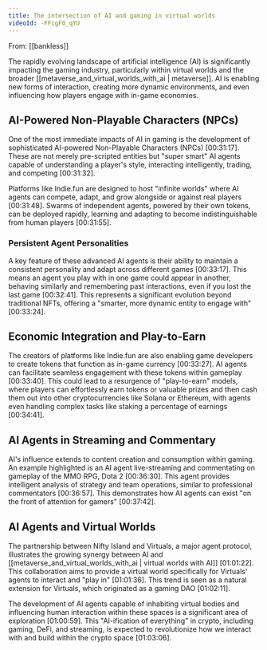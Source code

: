 ```yaml
---
title: The intersection of AI and gaming in virtual worlds
videoId: -FFcgF0_qYU
---
```


From: [[bankless]] <br/> 

The rapidly evolving landscape of artificial intelligence (AI) is significantly impacting the gaming industry, particularly within virtual worlds and the broader [[metaverse_and_virtual_worlds_with_ai | metaverse]]. AI is enabling new forms of interaction, creating more dynamic environments, and even influencing how players engage with in-game economies.

## AI-Powered Non-Playable Characters (NPCs)

One of the most immediate impacts of AI in gaming is the development of sophisticated AI-powered Non-Playable Characters (NPCs) <a class="yt-timestamp" data-t="00:31:17">[00:31:17]</a>. These are not merely pre-scripted entities but "super smart" AI agents capable of understanding a player's style, interacting intelligently, trading, and competing <a class="yt-timestamp" data-t="00:31:32">[00:31:32]</a>.

Platforms like Indie.fun are designed to host "infinite worlds" where AI agents can compete, adapt, and grow alongside or against real players <a class="yt-timestamp" data-t="00:31:48">[00:31:48]</a>. Swarms of independent agents, powered by their own tokens, can be deployed rapidly, learning and adapting to become indistinguishable from human players <a class="yt-timestamp" data-t="00:31:55">[00:31:55]</a>.

### Persistent Agent Personalities

A key feature of these advanced AI agents is their ability to maintain a consistent personality and adapt across different games <a class="yt-timestamp" data-t="00:33:17">[00:33:17]</a>. This means an agent you play with in one game could appear in another, behaving similarly and remembering past interactions, even if you lost the last game <a class="yt-timestamp" data-t="00:32:41">[00:32:41]</a>. This represents a significant evolution beyond traditional NFTs, offering a "smarter, more dynamic entity to engage with" <a class="yt-timestamp" data-t="00:33:24">[00:33:24]</a>.

## Economic Integration and Play-to-Earn

The creators of platforms like Indie.fun are also enabling game developers to create tokens that function as in-game currency <a class="yt-timestamp" data-t="00:33:27">[00:33:27]</a>. AI agents can facilitate seamless engagement with these tokens within gameplay <a class="yt-timestamp" data-t="00:33:40">[00:33:40]</a>. This could lead to a resurgence of "play-to-earn" models, where players can effortlessly earn tokens or valuable prizes and then cash them out into other cryptocurrencies like Solana or Ethereum, with agents even handling complex tasks like staking a percentage of earnings <a class="yt-timestamp" data-t="00:34:41">[00:34:41]</a>.

## AI Agents in Streaming and Commentary

AI's influence extends to content creation and consumption within gaming. An example highlighted is an AI agent live-streaming and commentating on gameplay of the MMO RPG, Dota 2 <a class="yt-timestamp" data-t="00:36:30">[00:36:30]</a>. This agent provides intelligent analysis of strategy and team operations, similar to professional commentators <a class="yt-timestamp" data-t="00:36:57">[00:36:57]</a>. This demonstrates how AI agents can exist "on the front of attention for gamers" <a class="yt-timestamp" data-t="00:37:42">[00:37:42]</a>.

## AI Agents and Virtual Worlds

The partnership between Nifty Island and Virtuals, a major agent protocol, illustrates the growing synergy between AI and [[metaverse_and_virtual_worlds_with_ai | virtual worlds with AI]] <a class="yt-timestamp" data-t="01:01:22">[01:01:22]</a>. This collaboration aims to provide a virtual world specifically for Virtuals' agents to interact and "play in" <a class="yt-timestamp" data-t="01:01:36">[01:01:36]</a>. This trend is seen as a natural extension for Virtuals, which originated as a gaming DAO <a class="yt-timestamp" data-t="01:02:11">[01:02:11]</a>.

The development of AI agents capable of inhabiting virtual bodies and influencing human interaction within these spaces is a significant area of exploration <a class="yt-timestamp" data-t="01:00:59">[01:00:59]</a>. This "AI-ification of everything" in crypto, including gaming, DeFi, and streaming, is expected to revolutionize how we interact with and build within the crypto space <a class="yt-timestamp" data-t="01:03:06">[01:03:06]</a>.